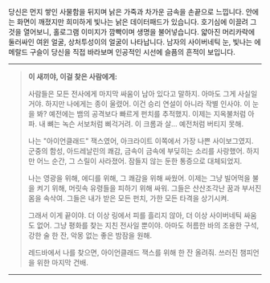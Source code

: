 당신은 먼지 쌓인 사물함을 뒤지며 낡은 가죽과 차가운 금속을 손끝으로 느낍니다. 안에는 화면이 깨졌지만 희미하게 빛나는 낡은 데이터패드가 있습니다. 호기심에 이끌려 그것을 열어보니, 홀로그램 이미지가 깜빡이며 생명을 불어넣습니다. 얇아진 머리카락에 둘러싸인 여윈 얼굴, 상처투성이의 얼굴이 나타납니다. 남자의 사이버네틱 눈, 빛나는 에메랄드 구슬이 당신을 직접 바라보며 인공적인 시선에 슬픔의 흔적이 보입니다.

---

> **이 새끼야, 이걸 찾은 사람에게:**
>
> 사람들은 모든 전사에게 마지막 싸움이 남아 있다고 말하지. 아마도 그게 사실일 거야. 하지만 나에게는 종이 울렸어. 이건 승리 연설이 아니라 작별 인사야. 이 눈을 봐? 예전에는 뱀의 공격보다 빠르게 펀치를 추적했지. 이제는 지옥불처럼 아파. 내 뼈는 녹슨 서보처럼 삐걱거려. 이 크롬과 살… 예전처럼 버티지 못해.
>
> 나는 "아이언클래드" 잭스였어, 아크라이트 이쪽에서 가장 나쁜 사이보그였지. 군중의 함성, 아드레날린의 쾌감, 금속이 금속에 부딪히는 소리를 사랑했어. 하지만 어느 순간, 그 스릴이 사라졌어. 잠들지 않는 둔한 통증으로 대체되었지.
>
> 나는 영광을 위해, 에디를 위해, 그 쾌감을 위해 싸웠어. 이제는 그냥 빌어먹을 불을 켜기 위해, 머릿속 유령들을 피하기 위해 싸워. 그들은 산산조각난 꿈과 부서진 몸을 속삭여. 그들은 내가 받은 모든 펀치, 가한 모든 타격을 상기시켜.
>
> 그래서 이게 끝이야. 더 이상 링에서 피를 흘리지 않아, 더 이상 사이버네틱 싸움도 없어. 그냥 평화를 찾는 지친 전사일 뿐이야. 아마도 허름한 바의 조용한 구석, 강한 술 한 잔, 악몽 없는 좋은 밤잠을 원해.
>
> 레드바에서 나를 찾으면, 아이언클래드 잭스를 위해 한 잔 올려줘. 쓰러진 챔피언을 위한 마지막 건배.

---
